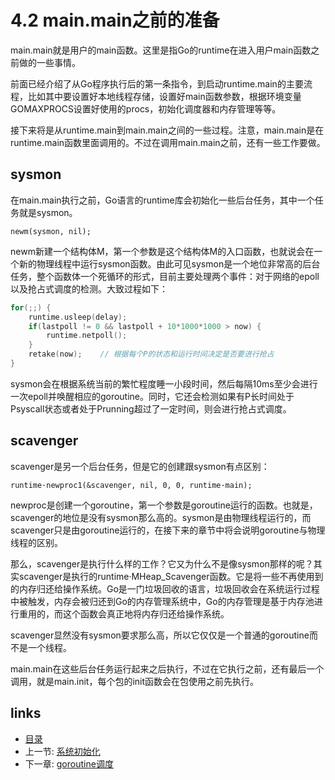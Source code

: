 # 4.2 main.main之前的准备

main.main就是用户的main函数。这里是指Go的runtime在进入用户main函数之前做的一些事情。

前面已经介绍了从Go程序执行后的第一条指令，到启动runtime.main的主要流程，比如其中要设置好本地线程存储，设置好main函数参数，根据环境变量GOMAXPROCS设置好使用的procs，初始化调度器和内存管理等等。

接下来将是从runtime.main到main.main之间的一些过程。注意，main.main是在runtime.main函数里面调用的。不过在调用main.main之前，还有一些工作要做。

## sysmon

在main.main执行之前，Go语言的runtime库会初始化一些后台任务，其中一个任务就是sysmon。

	newm(sysmon, nil);

newm新建一个结构体M，第一个参数是这个结构体M的入口函数，也就说会在一个新的物理线程中运行sysmon函数。由此可见sysmon是一个地位非常高的后台任务，整个函数体一个死循环的形式，目前主要处理两个事件：对于网络的epoll以及抢占式调度的检测。大致过程如下：

```C
for(;;) {
	runtime.usleep(delay);
	if(lastpoll != 0 && lastpoll + 10*1000*1000 > now) {
		runtime.netpoll();
	}
	retake(now);	// 根据每个P的状态和运行时间决定是否要进行抢占
}
```

sysmon会在根据系统当前的繁忙程度睡一小段时间，然后每隔10ms至少会进行一次epoll并唤醒相应的goroutine。同时，它还会检测如果有P长时间处于Psyscall状态或者处于Prunning超过了一定时间，则会进行抢占式调度。

## scavenger
scavenger是另一个后台任务，但是它的创建跟sysmon有点区别：

	runtime·newproc1(&scavenger, nil, 0, 0, runtime·main);

newproc是创建一个goroutine，第一个参数是goroutine运行的函数。也就是，scavenger的地位是没有sysmon那么高的。sysmon是由物理线程运行的，而scavenger只是由goroutine运行的，在接下来的章节中将会说明goroutine与物理线程的区别。

那么，scavenger是执行什么样的工作？它又为什么不是像sysmon那样的呢？其实scavenger是执行的runtime·MHeap_Scavenger函数。它是将一些不再使用到的内存归还给操作系统。Go是一门垃圾回收的语言，垃圾回收会在系统运行过程中被触发，内存会被归还到Go的内存管理系统中，Go的内存管理是基于内存池进行重用的，而这个函数会真正地将内存归还给操作系统。

scavenger显然没有sysmon要求那么高，所以它仅仅是一个普通的goroutine而不是一个线程。

main.main在这些后台任务运行起来之后执行，不过在它执行之前，还有最后一个调用，就是main.init，每个包的init函数会在包使用之前先执行。

## links
 * [目录](<preface.md>)
 * 上一节: [系统初始化](<04.1.md>)
 * 下一章: [goroutine调度](<05.0.md>)